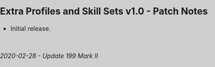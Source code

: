 <html>
<head>
<title>Extra Profiles and Skill Sets v1.0 - Patch Notes</title>
<link rel="stylesheet" type="text/css" href="/Payday-2-Mod-Updates/style.css">
<style type="text/css">
body, html {
    background-color: #cfcfcf;
    height: 100%;
    margin: 0px;
    padding: 0px;
}

#mainContainer {
    background-color: #ffffff;
    margin-left: auto !important;
    margin-right: auto !important;
    width: 900px;
    border-color: #afafaf;
    border-style: solid;
    border-width: 1px;
    padding: 40px;
}
</style>
</head>
<body>
<div id="mainContainer" class="markdown-body">
<h2>Extra Profiles and Skill Sets v1.0 - Patch Notes</h2>
<ul>
<li>Initial release.</li>
</ul>
<br>
<p><i>2020-02-28 - Update 199 Mark II</i></p>
</div>
</body>
</html>
